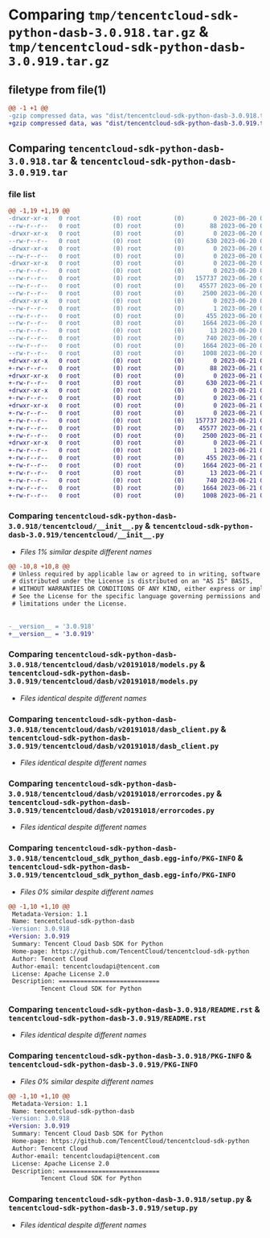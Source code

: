 # Comparing `tmp/tencentcloud-sdk-python-dasb-3.0.918.tar.gz` & `tmp/tencentcloud-sdk-python-dasb-3.0.919.tar.gz`

## filetype from file(1)

```diff
@@ -1 +1 @@
-gzip compressed data, was "dist/tencentcloud-sdk-python-dasb-3.0.918.tar", last modified: Tue Jun 20 02:38:25 2023, max compression
+gzip compressed data, was "dist/tencentcloud-sdk-python-dasb-3.0.919.tar", last modified: Wed Jun 21 00:22:46 2023, max compression
```

## Comparing `tencentcloud-sdk-python-dasb-3.0.918.tar` & `tencentcloud-sdk-python-dasb-3.0.919.tar`

### file list

```diff
@@ -1,19 +1,19 @@
-drwxr-xr-x   0 root         (0) root         (0)        0 2023-06-20 02:38:25.000000 tencentcloud-sdk-python-dasb-3.0.918/
--rw-r--r--   0 root         (0) root         (0)       88 2023-06-20 02:38:25.000000 tencentcloud-sdk-python-dasb-3.0.918/setup.cfg
-drwxr-xr-x   0 root         (0) root         (0)        0 2023-06-20 02:38:25.000000 tencentcloud-sdk-python-dasb-3.0.918/tencentcloud/
--rw-r--r--   0 root         (0) root         (0)      630 2023-06-20 02:38:25.000000 tencentcloud-sdk-python-dasb-3.0.918/tencentcloud/__init__.py
-drwxr-xr-x   0 root         (0) root         (0)        0 2023-06-20 02:38:25.000000 tencentcloud-sdk-python-dasb-3.0.918/tencentcloud/dasb/
--rw-r--r--   0 root         (0) root         (0)        0 2023-06-20 02:38:25.000000 tencentcloud-sdk-python-dasb-3.0.918/tencentcloud/dasb/__init__.py
-drwxr-xr-x   0 root         (0) root         (0)        0 2023-06-20 02:38:25.000000 tencentcloud-sdk-python-dasb-3.0.918/tencentcloud/dasb/v20191018/
--rw-r--r--   0 root         (0) root         (0)        0 2023-06-20 02:38:25.000000 tencentcloud-sdk-python-dasb-3.0.918/tencentcloud/dasb/v20191018/__init__.py
--rw-r--r--   0 root         (0) root         (0)   157737 2023-06-20 02:38:25.000000 tencentcloud-sdk-python-dasb-3.0.918/tencentcloud/dasb/v20191018/models.py
--rw-r--r--   0 root         (0) root         (0)    45577 2023-06-20 02:38:25.000000 tencentcloud-sdk-python-dasb-3.0.918/tencentcloud/dasb/v20191018/dasb_client.py
--rw-r--r--   0 root         (0) root         (0)     2500 2023-06-20 02:38:25.000000 tencentcloud-sdk-python-dasb-3.0.918/tencentcloud/dasb/v20191018/errorcodes.py
-drwxr-xr-x   0 root         (0) root         (0)        0 2023-06-20 02:38:25.000000 tencentcloud-sdk-python-dasb-3.0.918/tencentcloud_sdk_python_dasb.egg-info/
--rw-r--r--   0 root         (0) root         (0)        1 2023-06-20 02:38:25.000000 tencentcloud-sdk-python-dasb-3.0.918/tencentcloud_sdk_python_dasb.egg-info/dependency_links.txt
--rw-r--r--   0 root         (0) root         (0)      455 2023-06-20 02:38:25.000000 tencentcloud-sdk-python-dasb-3.0.918/tencentcloud_sdk_python_dasb.egg-info/SOURCES.txt
--rw-r--r--   0 root         (0) root         (0)     1664 2023-06-20 02:38:25.000000 tencentcloud-sdk-python-dasb-3.0.918/tencentcloud_sdk_python_dasb.egg-info/PKG-INFO
--rw-r--r--   0 root         (0) root         (0)       13 2023-06-20 02:38:25.000000 tencentcloud-sdk-python-dasb-3.0.918/tencentcloud_sdk_python_dasb.egg-info/top_level.txt
--rw-r--r--   0 root         (0) root         (0)      740 2023-06-20 02:38:25.000000 tencentcloud-sdk-python-dasb-3.0.918/README.rst
--rw-r--r--   0 root         (0) root         (0)     1664 2023-06-20 02:38:25.000000 tencentcloud-sdk-python-dasb-3.0.918/PKG-INFO
--rw-r--r--   0 root         (0) root         (0)     1008 2023-06-20 02:38:25.000000 tencentcloud-sdk-python-dasb-3.0.918/setup.py
+drwxr-xr-x   0 root         (0) root         (0)        0 2023-06-21 00:22:46.000000 tencentcloud-sdk-python-dasb-3.0.919/
+-rw-r--r--   0 root         (0) root         (0)       88 2023-06-21 00:22:46.000000 tencentcloud-sdk-python-dasb-3.0.919/setup.cfg
+drwxr-xr-x   0 root         (0) root         (0)        0 2023-06-21 00:22:46.000000 tencentcloud-sdk-python-dasb-3.0.919/tencentcloud/
+-rw-r--r--   0 root         (0) root         (0)      630 2023-06-21 00:22:46.000000 tencentcloud-sdk-python-dasb-3.0.919/tencentcloud/__init__.py
+drwxr-xr-x   0 root         (0) root         (0)        0 2023-06-21 00:22:46.000000 tencentcloud-sdk-python-dasb-3.0.919/tencentcloud/dasb/
+-rw-r--r--   0 root         (0) root         (0)        0 2023-06-21 00:22:46.000000 tencentcloud-sdk-python-dasb-3.0.919/tencentcloud/dasb/__init__.py
+drwxr-xr-x   0 root         (0) root         (0)        0 2023-06-21 00:22:46.000000 tencentcloud-sdk-python-dasb-3.0.919/tencentcloud/dasb/v20191018/
+-rw-r--r--   0 root         (0) root         (0)        0 2023-06-21 00:22:46.000000 tencentcloud-sdk-python-dasb-3.0.919/tencentcloud/dasb/v20191018/__init__.py
+-rw-r--r--   0 root         (0) root         (0)   157737 2023-06-21 00:22:46.000000 tencentcloud-sdk-python-dasb-3.0.919/tencentcloud/dasb/v20191018/models.py
+-rw-r--r--   0 root         (0) root         (0)    45577 2023-06-21 00:22:46.000000 tencentcloud-sdk-python-dasb-3.0.919/tencentcloud/dasb/v20191018/dasb_client.py
+-rw-r--r--   0 root         (0) root         (0)     2500 2023-06-21 00:22:46.000000 tencentcloud-sdk-python-dasb-3.0.919/tencentcloud/dasb/v20191018/errorcodes.py
+drwxr-xr-x   0 root         (0) root         (0)        0 2023-06-21 00:22:46.000000 tencentcloud-sdk-python-dasb-3.0.919/tencentcloud_sdk_python_dasb.egg-info/
+-rw-r--r--   0 root         (0) root         (0)        1 2023-06-21 00:22:46.000000 tencentcloud-sdk-python-dasb-3.0.919/tencentcloud_sdk_python_dasb.egg-info/dependency_links.txt
+-rw-r--r--   0 root         (0) root         (0)      455 2023-06-21 00:22:46.000000 tencentcloud-sdk-python-dasb-3.0.919/tencentcloud_sdk_python_dasb.egg-info/SOURCES.txt
+-rw-r--r--   0 root         (0) root         (0)     1664 2023-06-21 00:22:46.000000 tencentcloud-sdk-python-dasb-3.0.919/tencentcloud_sdk_python_dasb.egg-info/PKG-INFO
+-rw-r--r--   0 root         (0) root         (0)       13 2023-06-21 00:22:46.000000 tencentcloud-sdk-python-dasb-3.0.919/tencentcloud_sdk_python_dasb.egg-info/top_level.txt
+-rw-r--r--   0 root         (0) root         (0)      740 2023-06-21 00:22:46.000000 tencentcloud-sdk-python-dasb-3.0.919/README.rst
+-rw-r--r--   0 root         (0) root         (0)     1664 2023-06-21 00:22:46.000000 tencentcloud-sdk-python-dasb-3.0.919/PKG-INFO
+-rw-r--r--   0 root         (0) root         (0)     1008 2023-06-21 00:22:46.000000 tencentcloud-sdk-python-dasb-3.0.919/setup.py
```

### Comparing `tencentcloud-sdk-python-dasb-3.0.918/tencentcloud/__init__.py` & `tencentcloud-sdk-python-dasb-3.0.919/tencentcloud/__init__.py`

 * *Files 1% similar despite different names*

```diff
@@ -10,8 +10,8 @@
 # Unless required by applicable law or agreed to in writing, software
 # distributed under the License is distributed on an "AS IS" BASIS,
 # WITHOUT WARRANTIES OR CONDITIONS OF ANY KIND, either express or implied.
 # See the License for the specific language governing permissions and
 # limitations under the License.
 
 
-__version__ = '3.0.918'
+__version__ = '3.0.919'
```

### Comparing `tencentcloud-sdk-python-dasb-3.0.918/tencentcloud/dasb/v20191018/models.py` & `tencentcloud-sdk-python-dasb-3.0.919/tencentcloud/dasb/v20191018/models.py`

 * *Files identical despite different names*

### Comparing `tencentcloud-sdk-python-dasb-3.0.918/tencentcloud/dasb/v20191018/dasb_client.py` & `tencentcloud-sdk-python-dasb-3.0.919/tencentcloud/dasb/v20191018/dasb_client.py`

 * *Files identical despite different names*

### Comparing `tencentcloud-sdk-python-dasb-3.0.918/tencentcloud/dasb/v20191018/errorcodes.py` & `tencentcloud-sdk-python-dasb-3.0.919/tencentcloud/dasb/v20191018/errorcodes.py`

 * *Files identical despite different names*

### Comparing `tencentcloud-sdk-python-dasb-3.0.918/tencentcloud_sdk_python_dasb.egg-info/PKG-INFO` & `tencentcloud-sdk-python-dasb-3.0.919/tencentcloud_sdk_python_dasb.egg-info/PKG-INFO`

 * *Files 0% similar despite different names*

```diff
@@ -1,10 +1,10 @@
 Metadata-Version: 1.1
 Name: tencentcloud-sdk-python-dasb
-Version: 3.0.918
+Version: 3.0.919
 Summary: Tencent Cloud Dasb SDK for Python
 Home-page: https://github.com/TencentCloud/tencentcloud-sdk-python
 Author: Tencent Cloud
 Author-email: tencentcloudapi@tencent.com
 License: Apache License 2.0
 Description: ============================
         Tencent Cloud SDK for Python
```

### Comparing `tencentcloud-sdk-python-dasb-3.0.918/README.rst` & `tencentcloud-sdk-python-dasb-3.0.919/README.rst`

 * *Files identical despite different names*

### Comparing `tencentcloud-sdk-python-dasb-3.0.918/PKG-INFO` & `tencentcloud-sdk-python-dasb-3.0.919/PKG-INFO`

 * *Files 0% similar despite different names*

```diff
@@ -1,10 +1,10 @@
 Metadata-Version: 1.1
 Name: tencentcloud-sdk-python-dasb
-Version: 3.0.918
+Version: 3.0.919
 Summary: Tencent Cloud Dasb SDK for Python
 Home-page: https://github.com/TencentCloud/tencentcloud-sdk-python
 Author: Tencent Cloud
 Author-email: tencentcloudapi@tencent.com
 License: Apache License 2.0
 Description: ============================
         Tencent Cloud SDK for Python
```

### Comparing `tencentcloud-sdk-python-dasb-3.0.918/setup.py` & `tencentcloud-sdk-python-dasb-3.0.919/setup.py`

 * *Files identical despite different names*

